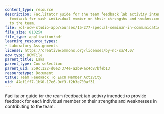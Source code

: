 ```yaml
---
content_type: resource
description: Facilitator guide for the team feedback lab activity intended to provide
  feedback for each individual member on their strengths and weaknesses in contributing
  to the team.
file: /ol-ocw-studio-app/courses/15-277-special-seminar-in-communications-leadership-and-personal-effectiveness-coaching-fall-2008/47ef1ff71b5017e69ef3f2b3e700af31_guide_07.pdf
file_size: 810258
file_type: application/pdf
learning_resource_types:
- Laboratory Assignments
license: https://creativecommons.org/licenses/by-nc-sa/4.0/
ocw_type: OCWFile
parent_title: Labs
parent_type: CourseSection
parent_uid: 259c1122-d0e2-374e-a2b9-ac4c87bfeb13
resourcetype: Document
title: Team Feedback To Each Member Activity
uid: 47ef1ff7-1b50-17e6-9ef3-f2b3e700af31
---
```

Facilitator guide for the team feedback lab activity intended to provide feedback for each individual member on their strengths and weaknesses in contributing to the team.
